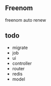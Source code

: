 ## Freenom 
freenom auto renew

## todo
 - migrate
 - job
 - ui
 - controller
 - router
 - redis
 - model

